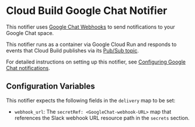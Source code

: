# Cloud Build Google Chat Notifier

This notifier uses [Google Chat Webhooks](https://developers.google.com/chat/how-tos/webhooks) to
send notifications to your Google Chat space.

This notifier runs as a container via Google Cloud Run and responds to
events that Cloud Build publishes via its
[Pub/Sub topic](https://cloud.google.com/cloud-build/docs/send-build-notifications).

For detailed instructions on setting up this notifier,
see [Configuring Google Chat notifications](https://cloud.google.com/cloud-build/docs/configuring-notifications/configure-googlechat).

## Configuration Variables

This notifier expects the following fields in the `delivery` map to be set:

- `webhook_url`: The `secretRef: <GoogleChat-webhook-URL>` map that references the
Slack webhook URL resource path in the `secrets` section.

